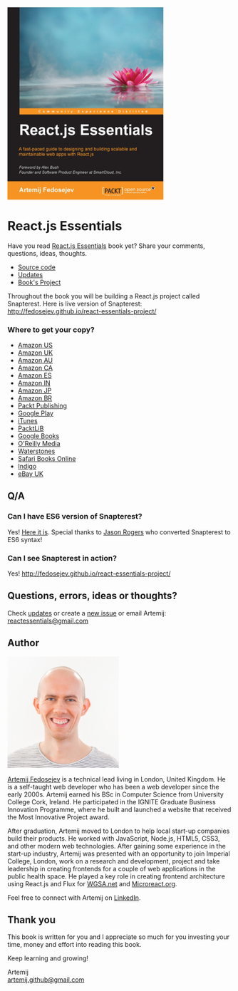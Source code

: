 <img src="./book-cover.jpg" alt="Book cover" width="350px" />

# React.js Essentials

Have you read [React.js Essentials](https://www.packtpub.com/web-development/reactjs-essentials) book yet? Share your comments, questions, ideas, thoughts.

+ [Source code](./code)
+ [Updates](./updates.md)
+ [Book's Project](https://github.com/fedosejev/react-essentials-project)

Throughout the book you will be building a React.js project called Snapterest. Here is live version of Snapterest: http://fedosejev.github.io/react-essentials-project/

### Where to get your copy?

+ [Amazon US](http://www.amazon.com/React-js-Essentials-Artemij-Fedosejev/dp/1783551623/)
+ [Amazon UK](http://www.amazon.co.uk/books/dp/1783551623)
+ [Amazon AU](http://www.amazon.com.au/React-js-Essentials-Artemij-Fedosejev-ebook/dp/B00YSILZRW)
+ [Amazon CA](http://www.amazon.ca/React-js-Essentials-Artemij-Fedosejev-ebook/dp/B00YSILZRW)
+ [Amazon ES](http://www.amazon.es/React-js-Essentials-Artemij-Fedosejev-ebook/dp/B00YSILZRW)
+ [Amazon IN](http://www.amazon.in/React-js-Essentials-Artemij-Fedosejev-ebook/dp/B00YSILZRW)
+ [Amazon JP](http://www.amazon.co.jp/React-js-Essentials-Artemij-Fedosejev-ebook/dp/B00YSILZRW)
+ [Amazon BR](http://www.amazon.com.br/React-js-Essentials-Artemij-Fedosejev-ebook/dp/B00YSILZRW)
+ [Packt Publishing](https://www.packtpub.com/web-development/reactjs-essentials)
+ [Google Play](https://play.google.com/store/books/details/Artemij_Fedosejev_React_js_Essentials?id=Rhl1CgAAQBAJ)
+ [iTunes](https://itunes.apple.com/us/book/react.js-essentials/id1028205748)
+ [PacktLiB](https://www.packtpub.com/packtlib/book/Web%20Development/9781783551620)
+ [Google Books](https://books.google.co.uk/books?id=Rhl1CgAAQBAJ&pg=PA20&dq=react+essentials&hl=en&sa=X&redir_esc=y#v=onepage&q=react%20essentials&f=false)
+ [O'Reilly Media](http://shop.oreilly.com/product/9781783551620.do)
+ [Waterstones](https://www.waterstones.com/book/react-js-essentials/artemij-fedosejev/9781783551620)
+ [Safari Books Online](https://www.safaribooksonline.com/library/view/reactjs-essentials/9781783551620/)
+ [Indigo](https://www.chapters.indigo.ca/en-ca/books/react-js-essentials/9781783551620-item.html)
+ [eBay UK](http://www.ebay.co.uk/itm/React-js-Essentials-by-Artemij-Fedosejev-/252142933077)

## Q/A

### Can I have ES6 version of Snapterest?

Yes! [Here it is](https://github.com/jmrog/react-essentials-es6-version). Special thanks to [Jason Rogers](https://github.com/jmrog) who converted Snapterest to ES6 syntax!

### Can I see Snapterest in action?

Yes! http://fedosejev.github.io/react-essentials-project/

## Questions, errors, ideas or thoughts?

Check [updates](./updates.md) or create a [new issue](https://github.com/fedosejev/react-essentials/issues) or email Artemij: reactessentials@gmail.com

## Author

<img src="artemij_fedosejev.jpg" alt="Artemij Fedosejev" width="250" />

<a href="http://artemij.com">Artemij Fedosejev</a> is a technical lead living in London, United Kingdom. He is a self-taught web developer who has been a web developer since the early 2000s. Artemij earned his BSc in Computer Science from University College Cork, Ireland. He participated in the IGNITE Graduate Business Innovation Programme, where he built and launched a website that received the Most Innovative Project award.

After graduation, Artemij moved to London to help local start-up companies build their products. He worked with JavaScript, Node.js, HTML5, CSS3, and other modern web technologies. After gaining some experience in the start-up industry, Artemij was presented with an opportunity to join Imperial College, London, work on a research and development, project and take leadership in creating frontends for a couple of web applications in the public health space. He played a key role in creating frontend architecture using React.js and Flux for [WGSA.net](http://wgsa.net) and [Microreact.org](http://microreact.org).

Feel free to connect with Artemij on <a href="http://linkedin.com/in/artemij">LinkedIn</a>.

## Thank you

This book is written for you and I appreciate so much for you investing your time, money and effort into reading this book.

Keep learning and growing!

Artemij
<br/>
artemij.github@gmail.com
